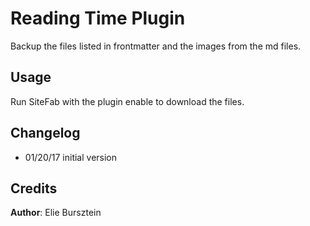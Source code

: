 # Reading Time Plugin

Backup the files listed in frontmatter and the images from the md files.

## Usage

Run SiteFab with the plugin enable to download the files.

## Changelog

- 01/20/17 initial version

## Credits

**Author**: Elie Bursztein